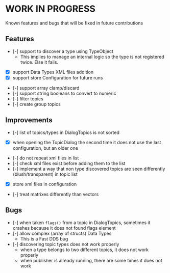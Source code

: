 
# WORK IN PROGRESS

Known features and bugs that will be fixed in future contributions

## Features

- [-] support to discover a type using TypeObject
  - This implies to manage an internal logic so the type is not registered twice. Else it fails.
- [X] support Data Types XML files addition
- [X] support store Configuration for future runs
- [-] support array clamp/discard
- [-] support string booleans to convert to numeric
- [-] filter topics
- [-] create group topics

## Improvements

- [-] list of topics/types in DialogTopics is not sorted
- [X] when opening the TopicDialog the second time it does not use the last configuration, but an older one
- [-] do not repeat xml files in list
- [-] check xml files exist before adding them to the list
- [-] implement a way that non type discovered topics are seen differently (blush/transparent) in topic list
- [X] store xml files in configuration
- [-] treat matrixes differently than vectors

## Bugs

- [-] when taken `flags()` from a topic in DialogTopics, sometimes it crashes because it does not found flags element
- [-] allow complex (array of structs) Data Types
  - This is a Fast DDS bug
- [-] discovering topic types does not work properly
  - when a type belongs to two different topics, it does not work properly
  - when publisher is already running, there are some times it does not work
